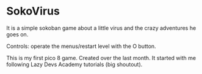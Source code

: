 # SokoVirus
 
It is a simple sokoban game about a little virus and the crazy adventures he goes on.

Controls:
operate the menus/restart level with the O button.
 
This is my first pico 8 game. Created over the last month. It started with me following Lazy Devs Academy tutorials (big shoutout).
